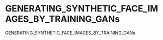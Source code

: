 # GENERATING_SYNTHETIC_FACE_IMAGES_BY_TRAINING_GANs
GENERATING_SYNTHETIC_FACE_IMAGES_BY_TRAINING_GANs
